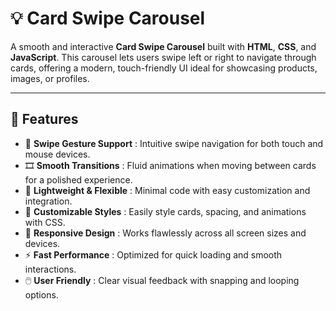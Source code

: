 # 💡 Card Swipe Carousel

A smooth and interactive **Card Swipe Carousel** built with **HTML**, **CSS**, and **JavaScript**. This carousel lets users swipe left or right to navigate through cards, offering a modern, touch-friendly UI ideal for showcasing products, images, or profiles.

---

## 🚀 Features

- 🔄 **Swipe Gesture Support** : Intuitive swipe navigation for both touch and mouse devices.  
- 🎞️ **Smooth Transitions** : Fluid animations when moving between cards for a polished experience.  
- 🧩 **Lightweight & Flexible** : Minimal code with easy customization and integration.  
- 🎨 **Customizable Styles** : Easily style cards, spacing, and animations with CSS.  
- 📱 **Responsive Design** : Works flawlessly across all screen sizes and devices.  
- ⚡ **Fast Performance** : Optimized for quick loading and smooth interactions.  
- 🖱️ **User Friendly** : Clear visual feedback with snapping and looping options.  
